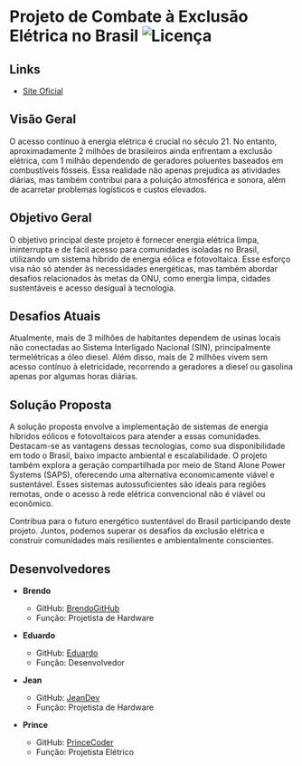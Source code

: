 #  Projeto de Combate à Exclusão Elétrica no Brasil ![Licença](https://img.shields.io/badge/license-MIT-blue.svg)

## Links

- [Site Oficial](https://tusk-site.cyclic.app/)

## Visão Geral

O acesso contínuo à energia elétrica é crucial no século 21. No entanto, aproximadamente 2 milhões de brasileiros ainda enfrentam a exclusão elétrica, com 1 milhão dependendo de geradores poluentes baseados em combustíveis fósseis. Essa realidade não apenas prejudica as atividades diárias, mas também contribui para a poluição atmosférica e sonora, além de acarretar problemas logísticos e custos elevados.

## Objetivo Geral

O objetivo principal deste projeto é fornecer energia elétrica limpa, ininterrupta e de fácil acesso para comunidades isoladas no Brasil, utilizando um sistema híbrido de energia eólica e fotovoltaica. Esse esforço visa não só atender às necessidades energéticas, mas também abordar desafios relacionados às metas da ONU, como energia limpa, cidades sustentáveis e acesso desigual à tecnologia.

## Desafios Atuais

Atualmente, mais de 3 milhões de habitantes dependem de usinas locais não conectadas ao Sistema Interligado Nacional (SIN), principalmente termelétricas a óleo diesel. Além disso, mais de 2 milhões vivem sem acesso contínuo à eletricidade, recorrendo a geradores a diesel ou gasolina apenas por algumas horas diárias.

## Solução Proposta

A solução proposta envolve a implementação de sistemas de energia híbridos eólicos e fotovoltaicos para atender a essas comunidades. Destacam-se as vantagens dessas tecnologias, como sua disponibilidade em todo o Brasil, baixo impacto ambiental e escalabilidade. O projeto também explora a geração compartilhada por meio de Stand Alone Power Systems (SAPS), oferecendo uma alternativa economicamente viável e sustentável. Esses sistemas autossuficientes são ideais para regiões remotas, onde o acesso à rede elétrica convencional não é viável ou econômico.

Contribua para o futuro energético sustentável do Brasil participando deste projeto. Juntos, podemos superar os desafios da exclusão elétrica e construir comunidades mais resilientes e ambientalmente conscientes.

## Desenvolvedores

- **Brendo**
  - GitHub: [BrendoGitHub](https://github.com/Brendo-C137)
  - Função: Projetista de Hardware

- **Eduardo**
  - GitHub: [Eduardo](https://github.com/eduardo-lourenco-ufpa)
  - Função: Desenvolvedor

- **Jean**
  - GitHub: [JeanDev](https://github.com/JD3an)
  - Função: Projetista de Hardware

- **Prince**
  - GitHub: [PrinceCoder](https://github.com/prinako)
  - Função: Projetista Elétrico

